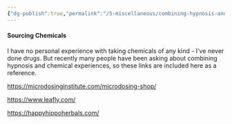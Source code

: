 ```yaml
---
{"dg-publish":true,"permalink":"/5-miscellaneous/combining-hypnosis-and-chemicals/"}
---
```



#### Sourcing Chemicals

I have no personal experience with taking chemicals of any kind - I've never done drugs. But recently many people have been asking about combining hypnosis and chemical experiences, so these links are included here as a reference.

https://microdosinginstitute.com/microdosing-shop/

https://www.leafly.com/

https://happyhippoherbals.com/